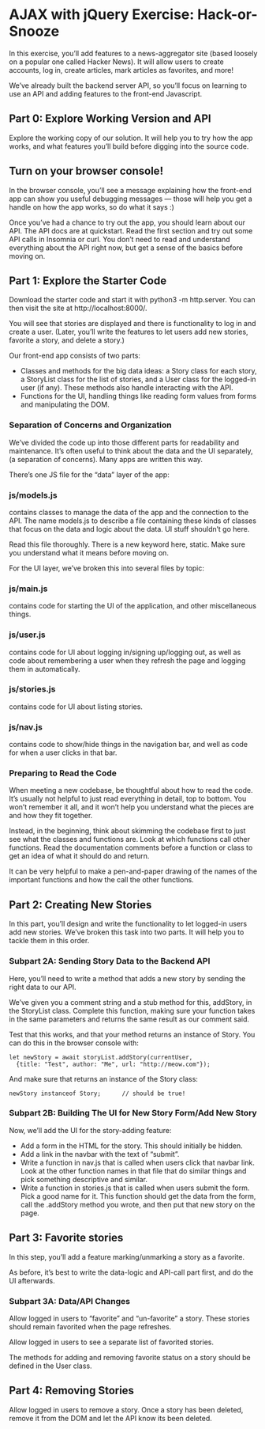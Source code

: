 # AJAX with jQuery Exercise: Hack-or-Snooze
In this exercise, you’ll add features to a news-aggregator site (based loosely on a popular one called Hacker News). It will allow users to create accounts, log in, create articles, mark articles as favorites, and more!

We’ve already built the backend server API, so you’ll focus on learning to use an API and adding features to the front-end Javascript.

## Part 0: Explore Working Version and API
Explore the working copy of our solution. It will help you to try how the app works, and what features you’ll build before digging into the source code.

## Turn on your browser console!
In the browser console, you’ll see a message explaining how the front-end app can show you useful debugging messages — those will help you get a handle on how the app works, so do what it says :)

Once you’ve had a chance to try out the app, you should learn about our API. The API docs are at quickstart. Read the first section and try out some API calls in Insomnia or curl. You don’t need to read and understand everything about the API right now, but get a sense of the basics before moving on.

## Part 1: Explore the Starter Code
Download the starter code and start it with python3 -m http.server. You can then visit the site at http://localhost:8000/.

You will see that stories are displayed and there is functionality to log in and create a user. (Later, you’ll write the features to let users add new stories, favorite a story, and delete a story.)

Our front-end app consists of two parts:
- Classes and methods for the big data ideas: a Story class for each story, a StoryList class for the list of stories, and a User class for the logged-in user (if any). These methods also handle interacting with the API.
- Functions for the UI, handling things like reading form values from forms and manipulating the DOM.

### Separation of Concerns and Organization
We’ve divided the code up into those different parts for readability and maintenance. It’s often useful to think about the data and the UI separately, (a separation of concerns). Many apps are written this way.

There’s one JS file for the “data” layer of the app:

### js/models.js
contains classes to manage the data of the app and the connection to the API. The name models.js to describe a file containing these kinds of classes that focus on the data and logic about the data. UI stuff shouldn’t go here.

Read this file thoroughly. There is a new keyword here, static. Make sure you understand what it means before moving on.

For the UI layer, we’ve broken this into several files by topic:

### js/main.js
contains code for starting the UI of the application, and other miscellaneous things.

### js/user.js
contains code for UI about logging in/signing up/logging out, as well as code about remembering a user when they refresh the page and logging them in automatically.

### js/stories.js
contains code for UI about listing stories.

### js/nav.js
contains code to show/hide things in the navigation bar, and well as code for when a user clicks in that bar.

### Preparing to Read the Code
When meeting a new codebase, be thoughtful about how to read the code. It’s usually not helpful to just read everything in detail, top to bottom. You won’t remember it all, and it won’t help you understand what the pieces are and how they fit together.

Instead, in the beginning, think about skimming the codebase first to just see what the classes and functions are. Look at which functions call other functions. Read the documentation comments before a function or class to get an idea of what it should do and return.

It can be very helpful to make a pen-and-paper drawing of the names of the important functions and how the call the other functions.

## Part 2: Creating New Stories
In this part, you’ll design and write the functionality to let logged-in users add new stories. We’ve broken this task into two parts. It will help you to tackle them in this order.

### Subpart 2A: Sending Story Data to the Backend API
Here, you’ll need to write a method that adds a new story by sending the right data to our API.

We’ve given you a comment string and a stub method for this, addStory, in the StoryList class. Complete this function, making sure your function takes in the same parameters and returns the same result as our comment said.

Test that this works, and that your method returns an instance of Story. You can do this in the browser console with:
```
let newStory = await storyList.addStory(currentUser,
  {title: "Test", author: "Me", url: "http://meow.com"});
```

And make sure that returns an instance of the Story class:
```
newStory instanceof Story;      // should be true!
```

### Subpart 2B: Building The UI for New Story Form/Add New Story
Now, we’ll add the UI for the story-adding feature:
- Add a form in the HTML for the story. This should initially be hidden.
- Add a link in the navbar with the text of “submit”.
- Write a function in nav.js that is called when users click that navbar link. Look at the other function names in that file that do similar things and pick something descriptive and similar.
- Write a function in stories.js that is called when users submit the form. Pick a good name for it. This function should get the data from the form, call the .addStory method you wrote, and then put that new story on the page.

## Part 3: Favorite stories
In this step, you’ll add a feature marking/unmarking a story as a favorite.

As before, it’s best to write the data-logic and API-call part first, and do the UI afterwards.

### Subpart 3A: Data/API Changes
Allow logged in users to “favorite” and “un-favorite” a story. These stories should remain favorited when the page refreshes.

Allow logged in users to see a separate list of favorited stories.

The methods for adding and removing favorite status on a story should be defined in the User class.

## Part 4: Removing Stories
Allow logged in users to remove a story. Once a story has been deleted, remove it from the DOM and let the API know its been deleted.